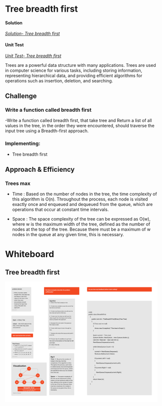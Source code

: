 
# Tree breadth first



#### Solution
*[Solution- Tree breadth first](https://github.com/Ody950/data-structures-and-algorithms/blob/main/DataStructures/DataStructures/Trees/BreadthFirst.cs)*

#### Unit Test
*[Unit Test- Tree breadth first](https://github.com/Ody950/data-structures-and-algorithms/blob/main/DataStructures/DataStructuresTests/BreadthFirstTest.cs)*


Trees are a powerful data structure with many applications. Trees are used in computer science for various tasks, including storing information, representing hierarchical data, and providing efficient algorithms for operations such as insertion, deletion, and searching.

## Challenge

### Write a function called breadth first

-Write a function called breadth first, that take tree and Return a list of all values in the tree, in the order they were encountered, should traverse the input tree using a Breadth-first approach.

### Implementing:

- Tree breadth first

## Approach & Efficiency

### Trees max

- Time : Based on the number of nodes in the tree, the time complexity of this algorithm is O(n). Throughout the process, each node is visited exactly once and enqueued and dequeued from the queue, which are operations that occur at constant time intervals.


- Space : The space complexity of the tree can be expressed as O(w), where w is the maximum width of the tree, defined as the number of nodes at the top of the tree. Because there must be a maximum of w nodes in the queue at any given time, this is necessary.


# Whiteboard

## Tree breadth first

<img src="./assets2/Insert16.jpg" style="width: 500px;">
